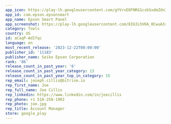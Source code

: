 ```yaml
---
app_icon: https://play-lh.googleusercontent.com/gYVrvEOFNRG1csbSxdmZdnIH5wfwr4lUdJydHNlMYFovjXqElnnaBOg8aGuzAzOoqw
app_id: com.epson.epsonsmart
app_name: Epson Smart Panel
app_screenshot: https://play-lh.googleusercontent.com/8IUJLhVKA_0CwuA3rVHbjtIFi4ugWygajhlHbA_mnOzLYlRvgZxthixWxYQh6itj7vc
category: Tools
country: US
id: aCaqP-AdIfqc
language: en
most_recent_release: '2023-12-22T00:00:00'
publisher_id: '11183'
publisher_name: Seiko Epson Corporation
rank: '86'
release_count_in_past_year: '6'
release_count_in_past_year_category: 13
release_count_in_past_year_top_in_category: 15
rep_email: joseph.cillis@bitrise.io
rep_first_name: Joe
rep_full_name: Joe Cillis
rep_linkedin: https://www.linkedin.com/in/joecillis
rep_phone: +1 518-258-1902
rep_photo: joe.jpg
rep_title: Account Manager
store: google_play
---
```

